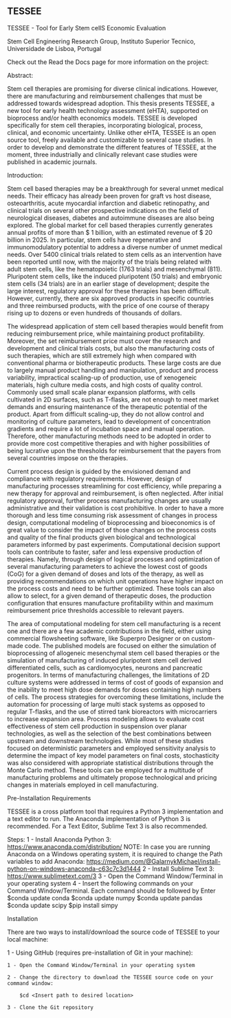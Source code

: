 ## TESSEE

TESSEE - Tool for Early Stem cellS Economic Evaluation

Stem Cell Engineering Research Group, Instituto Superior Tecnico, Universidade de Lisboa, Portugal

Check out the Read the Docs page for more information on the project:


Abstract:

Stem cell therapies are promising for diverse clinical indications. However, there are manufacturing and reimbursement challenges that must be addressed towards widespread adoption. This thesis presents TESSEE, a new tool for early health technology assessment (eHTA), supported on bioprocess and/or health economics models. TESSEE is developed specifically for stem cell therapies, incorporating biological, process, clinical, and economic uncertainty. Unlike other eHTA, TESSEE is an open source tool, freely available and customizable to several case studies. In order to develop and demonstrate the different features of TESSEE, at the moment, three industrially and clinically relevant case studies were published in academic journals.

Introduction:

Stem cell based therapies may be a breakthrough for several unmet medical needs. Their efficacy
has already been proven for graft vs host disease, osteoarthritis, acute myocardial infarction and diabetic retinopathy, and clinical trials on several other prospective indications on the field of neurological diseases, diabetes and autoimmune diseases are also being explored. The global market for cell based therapies currently generates annual profits of more than $ 1 billion, with an estimated revenue of $ 20 billion in 2025. In particular, stem cells have regenerative and immunomodulatory potential to address a diverse number of unmet medical needs. Over 5400 clinical trials related to stem cells as an intervention have been reported until now, with the majority of the trials being related with adult stem cells, like the hematopoietic (1763 trials) and mesenchymal (811). Pluripotent stem cells, like the induced pluripotent (50 trials) and embryonic stem cells (34 trials) are in an earlier stage of development; despite the large interest, regulatory approval for these therapies has been difficult. However, currently, there are six approved products in specific countries and three reimbursed products, with the price of one course of therapy rising up to dozens or even hundreds of thousands of dollars.

The widespread application of stem cell based therapies would benefit from reducing reimbursement price, while maintaining product profitability. Moreover, the set reimbursement price must cover the research and development and clinical trials costs, but also the manufacturing costs of such therapies, which are still extremely high when compared with conventional pharma or biotherapeutic products.
These large costs are due to largely manual product handling and manipulation, product and process variability, impractical scaling-up of production, use of xenogeneic materials, high culture media costs, and high costs of quality control. Commonly used small scale planar expansion platforms, with cells cultivated in 2D surfaces, such as T-flasks, are not enough to meet market demands and ensuring maintenance of the therapeutic potential of the product. Apart from difficult scaling-up, they do not allow control and monitoring of culture parameters, lead to development of concentration gradients and require a lot of incubation space and manual operation. Therefore, other manufacturing methods need to be adopted in order to provide more cost competitive therapies and with higher possibilities of being lucrative upon the thresholds for reimbursement that the payers from several countries impose on the therapies.

Current process design is guided by the envisioned demand and compliance with regulatory requirements. However, design of manufacturing processes streamlining for cost efficiency, while preparing a new therapy for approval and reimbursement, is often neglected. After initial regulatory approval, further process manufacturing changes are usually administrative and their validation is cost prohibitive. In order to have a more thorough and less time consuming risk assessment of changes in process design, computational modeling of bioprocessing and bioeconomics is of great value to consider the impact of those changes on the process costs and quality of the final products given biological and technological parameters informed by past experiments. Computational decision support tools can contribute to faster, safer and less expensive production of therapies. Namely, through design of logical processes and optimization of several manufacturing parameters to achieve the lowest cost of goods (CoG) for a given demand of doses and lots of the therapy, as well as providing recommendations on which unit operations have higher impact on the process costs and need to be further optimized. These tools can also allow to select, for a given demand of therapeutic doses, the production configuration that ensures manufacture profitability within and maximum reimbursement price thresholds accessible to relevant payers.

The area of computational modeling for stem cell manufacturing is a recent one and there are a few academic contributions in the field, either using commercial flowsheeting software, like Superpro Designer or on custom-made code. The published models are focused on either the simulation of bioprocessing of allogeneic mesenchymal stem cell based therapies or the simulation of manufacturing of induced pluripotent stem cell derived differentiated cells, such as cardiomyocytes, neurons and pancreatic progenitors. In terms of manufacturing challenges, the limitations of 2D culture systems were addressed in terms of cost of goods of expansion and the inability to meet high dose demands for doses containing high numbers of cells. The process strategies for overcoming these limitations, include the automation for processing of large multi stack systems as opposed to regular T-flasks, and the use of stirred tank bioreactors with microcarriers to increase expansion area. Process modeling allows to evaluate cost effectiveness of stem cell production in suspension over planar technologies, as well as the selection of the best combinations between upstream and downstream technologies. While most of these studies focused on deterministic parameters and employed sensitivity analysis to determine the impact of key model parameters on final costs, stochasticity was also considered with appropriate statistical distributions through the Monte Carlo method. These tools can be employed for a multitude of manufacturing problems and ultimately propose technological and pricing changes in materials employed in cell manufacturing.

Pre-Installation Requirements

TESSEE is a cross platform tool that requires a Python 3 implementation and a text editor to run. The Anaconda implementation of Python 3 is recommended. For a Text Editor, Sublime Text 3 is also recommended.

Steps:
    1 - Install Anaconda Python 3: https://www.anaconda.com/distribution/
        NOTE: In case you are running Anaconda on a Windows operating system, it is required to change the Path variables to add Anaconda: https://medium.com/@GalarnykMichael/install-python-on-windows-anaconda-c63c7c3d1444
    2 - Install Sublime Text 3: https://www.sublimetext.com/3
    3 - Open the Command Window/Terminal in your operating system
    4 - Insert the following commands on your Command Window/Terminal. Each command should be followed by Enter
        $conda update conda
        $conda update numpy
        $conda update pandas
        $conda update scipy
        $pip install simpy

   
   
Installation

There are two ways to install/download the source code of TESSEE to your local machine:

1 - Using GitHub (requires pre-installation of Git in your machine):

    1 - Open the Command Window/Terminal in your operating system
    
    2 - Change the directory to download the TESSEE source code on your command window:
    
        $cd <Insert path to desired location>
        
    3 - Clone the Git repository 

